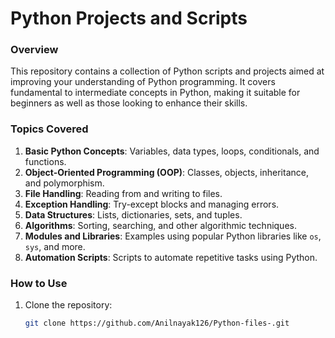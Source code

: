 # Python Projects and Scripts

### Overview
This repository contains a collection of Python scripts and projects aimed at improving your understanding of Python programming. It covers fundamental to intermediate concepts in Python, making it suitable for beginners as well as those looking to enhance their skills.

### Topics Covered
1. **Basic Python Concepts**: Variables, data types, loops, conditionals, and functions.
2. **Object-Oriented Programming (OOP)**: Classes, objects, inheritance, and polymorphism.
3. **File Handling**: Reading from and writing to files.
4. **Exception Handling**: Try-except blocks and managing errors.
5. **Data Structures**: Lists, dictionaries, sets, and tuples.
6. **Algorithms**: Sorting, searching, and other algorithmic techniques.
7. **Modules and Libraries**: Examples using popular Python libraries like `os`, `sys`, and more.
8. **Automation Scripts**: Scripts to automate repetitive tasks using Python.

### How to Use
1. Clone the repository:
   ```bash
   git clone https://github.com/Anilnayak126/Python-files-.git
